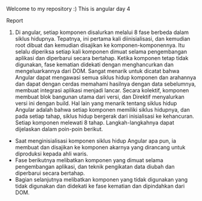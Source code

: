 Welcome to my repository :)
This is angular day 4

Report

1. Di angular, setiap komponen disalurkan melalui 8 fase berbeda dalam siklus hidupnya. Tepatnya, ini pertama kali diinisialisasi, dan kemudian root dibuat dan kemudian disajikan ke komponen-komponennya. Itu selalu diperiksa setiap kali komponen dimuat selama pengembangan aplikasi dan diperbarui secara bertahap. Ketika komponen tetap tidak digunakan, fase kematian didekati dengan menghancurkan dan mengeluarkannya dari DOM.
   Sangat menarik untuk dicatat bahwa Angular dapat mengawasi semua siklus hidup komponen dan arahannya dan dapat dengan cerdas memahami hasilnya dengan data sebelumnya, membuat integrasi aplikasi menjadi lancar. Secara kolektif, komponen membuat blok bangunan utama dari versi, dan Direktif menyalurkan versi ini dengan build.
   Hal lain yang menarik tentang siklus hidup Angular adalah bahwa setiap komponen memiliki siklus hidupnya, dan pada setiap tahap, siklus hidup bergerak dari inisialisasi ke kehancuran. Setiap komponen melewati 8 tahap. Langkah-langkahnya dapat dijelaskan dalam poin-poin berikut.

- Saat menginisialisasi komponen siklus hidup Angular apa pun, ia membuat dan disajikan ke komponen akarnya yang dirancang untuk diproduksi kepada ahli waris.
- Fase berikutnya melibatkan komponen yang dimuat selama pengembangan aplikasi, dan teknik pengikatan data diubah dan diperbarui secara bertahap.
- Bagian selanjutnya melibatkan komponen yang tidak digunakan yang tidak digunakan dan didekati ke fase kematian dan dipindahkan dari DOM.
